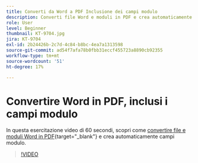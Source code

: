 ```yaml
---
title: Converti da Word a PDF Inclusione dei campi modulo
description: Converti file Word e moduli in PDF e crea automaticamente campi modulo
role: User
level: Beginner
thumbnail: KT-9704.jpg
jira: KT-9704
exl-id: 2b24426b-2c7d-4c84-b8bc-4ea7a1313598
source-git-commit: ad54f7afa78b0fbb31eccf455723a8890cb92355
workflow-type: tm+mt
source-wordcount: '51'
ht-degree: 17%

---
```


# Convertire Word in PDF, inclusi i campi modulo

In questa esercitazione video di 60 secondi, scopri come [convertire file e moduli Word in PDF](https://www.adobe.com/it/acrobat/online/word-to-pdf.html){target="_blank"} e crea automaticamente campi modulo.

>[!VIDEO](https://video.tv.adobe.com/v/340082?quality=12&learn=on&hidetitle=true)
